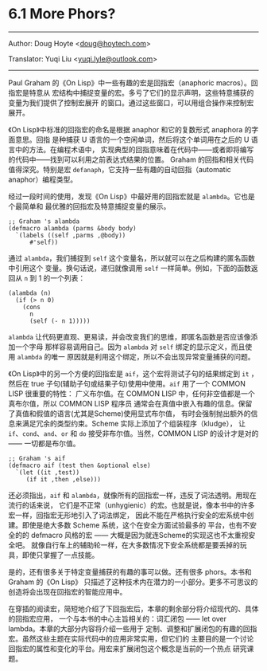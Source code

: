 # 6.1 More Phors?

---

Author: Doug Hoyte <[doug@hoytech.com](mailto:doug@hoytech.com)>

Translator: Yuqi Liu <[yuqi.lyle@outlook.com](mailto:yuqi.lyle@outlook.com)>

---

Paul Graham 的《On Lisp》中一些有趣的宏是回指宏（anaphoric macros）。回指宏是特意从
宏结构中捕捉变量的宏。多亏了它们的显示声明，这些特意捕获的变量为我们提供了控制宏展开
的窗口。通过这些窗口，可以用组合操作来控制宏展开。


《On Lisp》中标准的回指宏的命名是根据 anaphor 和它的复数形式 anaphora 的字面意思。回指
是种捕获 U 语言的一个空闲单词，然后将这个单词用在之后的 U 语言中的方法。在编程术语中，
实现典型的回指意味着在代码中——或者即将编写的代码中——找到可以利用之前表达式结果的位置。
Graham 的回指和相关代码值得深究。特别是宏 `defanaph`，它支持一些有趣的自动回指（automatic
anaphor）编程类型。


经过一段时间的使用，发现《On Lisp》中最好用的回指宏就是 `alambda`。它也是个最简单和
最优雅的回指宏及特意捕捉变量的展示。
```
;; Graham 's alambda
(defmacro alambda (parms &body body)
  `(labels ((self ,parms ,@body))
      #'self))
```
通过 `alambda`，我们捕捉到 `self` 这个变量名，所以就可以在之后构建的匿名函数中引用这个
变量。换句话说，递归就像调用 `self` 一样简单。例如，下面的函数返回从 `n` 到 1 的一个列表：
```
(alambda (n)
  (if (> n 0)
    (cons
      n
      (self (- n 1)))))
```
`alambda` 让代码更直观、更易读，并会改变我们的思维，即匿名函数是否应该像添加一个字母
那样容易调用自己。因为 `alambda` 对 `self` 绑定的显示定义，而且使用 `alambda` 的唯一
原因就是利用这个绑定，所以不会出现异常变量捕获的问题。


《On Lisp》中的另一个方便的回指宏是 `aif`，这个宏将测试子句的结果绑定到 `it` ，然后在
true 子句(辅助子句或结果子句)使用中使用。`aif` 用了一个 COMMON LISP 很重要的特性：
广义布尔值。在 COMMON LISP 中，任何非空值都是一个真布尔值，所以 COMMON LISP 程序员
通常会在真值中嵌入有趣的信息。保留了真值和假值的语言(尤其是Scheme)使用显式布尔值，
有时会强制抛出额外的信息来满足冗余的类型约束。Scheme 实际上添加了个组装程序（kludge），
让 `if`、`cond`、`and`、`or` 和 `do` 接受非布尔值。当然，COMMON LISP 的设计才是对的 ——
一切都是布尔值。
```
;; Graham 's aif
(defmacro aif (test then &optional else)
  `(let ((it ,test))
     (if it ,then ,else)))

```
还必须指出，`aif` 和 `alambda`，就像所有的回指宏一样，违反了词法透明。用现在流行的话来说，
它们是不正常（unhygienic）的宏。也就是说，像本书中的许多宏一样，回指宏无形地引入了词法绑定，
因此不能在严格执行安全的宏系统中创建。即使是绝大多数 Scheme 系统，这个在安全方面试验最多的
平台，也有不安全的的 defmacro 风格的宏 —— 大概是因为就连Scheme的实现这也不太重视安全吧。
就像自行车上的辅助轮一样，在大多数情况下安全系统都是要丢掉的玩具，即使只掌握了一点技能。


是的，还有很多关于特定变量捕获的有趣的事可以做。还有很多 phors。本书和 Graham 的《On Lisp》
只描述了这种技术内在潜力的一小部分。更多不可思议的创造将会出现在回指宏的智能应用中。


在穿插的阅读宏，简短地介绍了下回指宏后，本章的剩余部分将介绍现代的、具体的回指宏应用，
一个与本书的中心主旨相关的：词汇闭包 —— let over lambda。本章的大部分内容将介绍一些用于
定制、调整和扩展闭包的有趣的回指宏。虽然这些主题在实际代码中的应用非常实用，但它们的
主要目的是一个讨论回指宏的属性和变化的平台。用宏来扩展闭包这个概念是当前的一个热点
研究课题。
